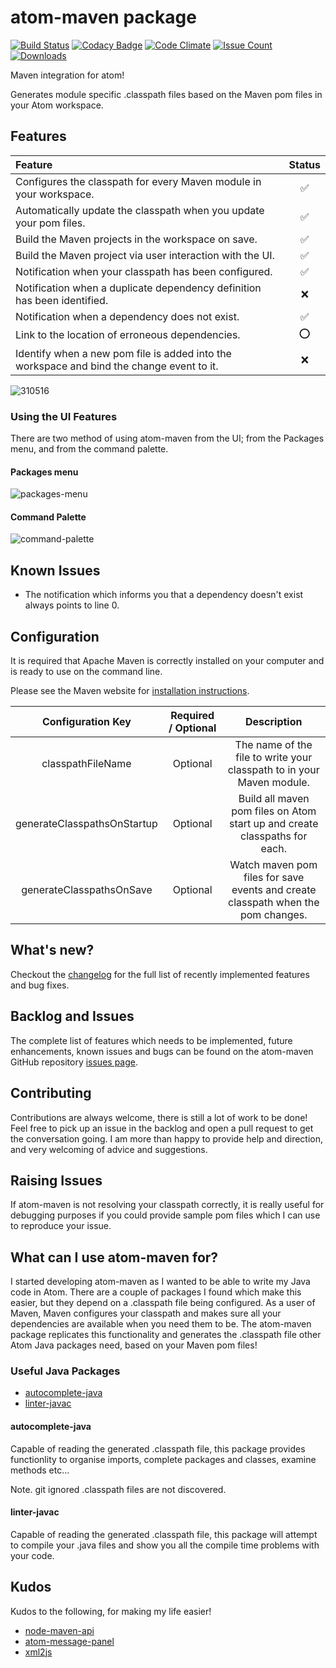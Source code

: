 # atom-maven package

[![Build Status](https://api.travis-ci.org/concon121/atom-maven.png)](https://api.travis-ci.org/concon121/atom-maven)
[![Codacy Badge](https://api.codacy.com/project/badge/Grade/9b9b60c42152461a9ec4e29d84848b01)](https://www.codacy.com/app/connor-bray/atom-maven?utm_source=github.com&amp;utm_medium=referral&amp;utm_content=concon121/atom-maven&amp;utm_campaign=Badge_Grade)
[![Code Climate](https://codeclimate.com/github/concon121/atom-maven/badges/gpa.svg)](https://codeclimate.com/github/concon121/atom-maven)
[![Issue Count](https://codeclimate.com/github/concon121/atom-maven/badges/issue_count.svg)](https://codeclimate.com/github/concon121/atom-maven)
[![Downloads](https://img.shields.io/apm/dm/atom-maven.svg?maxAge=2592000)](https://atom.io/packages/atom-maven)

Maven integration for atom!

Generates module specific .classpath files based on the Maven pom files in your Atom workspace.

## Features

| Feature | Status |
| :------ | :-----: |
| Configures the classpath for every Maven module in your workspace. | :white_check_mark: |
| Automatically update the classpath when you update your pom files. | :white_check_mark: |
| Build the Maven projects in the workspace on save. | :white_check_mark: |
| Build the Maven project via user interaction with the UI. | :white_check_mark: |
| Notification when your classpath has been configured. | :white_check_mark: |
| Notification when a duplicate dependency definition has been identified. | :x: |
| Notification when a dependency does not exist. | :white_check_mark: |
| Link to the location of erroneous dependencies. | :o: |
| Identify when a new pom file is added into the workspace and bind the change event to it. | :x: |


![310516](https://cloud.githubusercontent.com/assets/12021575/15692408/12018824-2786-11e6-8cac-289fd0af4076.JPG)

### Using the UI Features
There are two method of using atom-maven from the UI; from the Packages menu, and from the command palette.

#### Packages menu

![packages-menu](https://cloud.githubusercontent.com/assets/12021575/25781403/bba6e132-3331-11e7-9596-b6bd74812bd9.PNG)

#### Command Palette

![command-palette](https://cloud.githubusercontent.com/assets/12021575/25781396/ab10a45c-3331-11e7-8131-06fcd1f0c132.PNG)

## Known Issues
- The notification which informs you that a dependency doesn't exist always points to line 0.

## Configuration  
It is required that Apache Maven is correctly installed on your computer and is ready to use on the command line.

Please see the Maven website for [installation instructions](http://maven.apache.org/install.html).

| Configuration Key | Required / Optional | Description |
| :------: | :-----: | :-----: |
| classpathFileName | Optional | The name of the file to write your classpath to in your Maven module. |
| generateClasspathsOnStartup | Optional | Build all maven pom files on Atom start up and create classpaths for each. |
| generateClasspathsOnSave | Optional | Watch maven pom files for save events and create classpath when the pom changes. |

## What's new?
Checkout the [changelog](https://github.com/concon121/atom-maven/blob/master/CHANGELOG.md) for the full list of recently implemented features and bug fixes.

## Backlog and Issues
The complete list of features which needs to be implemented, future enhancements, known issues and bugs can be found on the atom-maven GitHub repository [issues page](https://github.com/concon121/atom-maven/issues).

## Contributing
Contributions are always welcome, there is still a lot of work to be done!  Feel free to pick up an issue in the backlog and open a pull request to get the conversation going.  I am more than happy to provide help and direction, and very welcoming of advice and suggestions.

## Raising Issues

If atom-maven is not resolving your classpath correctly, it is really useful for debugging purposes if you could provide sample pom files which I can use to reproduce your issue.

## What can I use atom-maven for?

I started developing atom-maven as I wanted to be able to write my Java code in Atom.  There are a couple of packages I found which make this easier, but they depend on a .classpath file being configured.  As a user of Maven, Maven configures your classpath and makes sure all your dependencies are available when you need them to be.  The atom-maven package replicates this functionality and generates the .classpath file other Atom Java packages need, based on your Maven pom files!   

### Useful Java Packages

* [autocomplete-java](https://atom.io/packages/autocomplete-java)
* [linter-javac](https://atom.io/packages/linter-javac)

#### autocomplete-java
Capable of reading the generated .classpath file, this package provides functionlity to organise imports, complete packages and classes, examine methods etc...

Note. git ignored .classpath files are not discovered.

#### linter-javac
Capable of reading the generated .classpath file, this package will attempt to compile your .java files and show you all the compile time problems with your code.

## Kudos
Kudos to the following, for making my life easier!

* [node-maven-api](https://www.npmjs.com/package/node-maven-api)
* [atom-message-panel](https://github.com/tcarlsen/atom-message-panel)
* [xml2js](https://github.com/Leonidas-from-XIV/node-xml2js)
